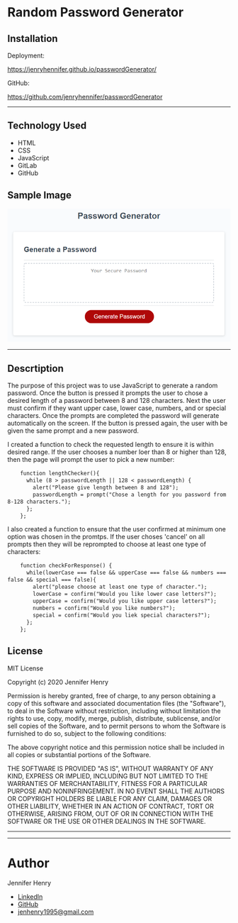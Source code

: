 # Random Password Generator

## Installation

Deployment:

 https://jenryhennifer.github.io/passwordGenerator/

GitHub:

 https://github.com/jenryhennifer/passwordGenerator

<hr>

## Technology Used

* HTML
* CSS
* JavaScript
* GitLab
* GitHub

## Sample Image

![Sample](Assets/03-javascript-homework-demo.png)

<hr>

## Descrtiption

The purpose of this project was to use JavaScript to generate a random password. Once the button is pressed it prompts the user to chose a desired length of a password between 8 and 128 characters. Next the user must confirm if they want upper case, lower case, numbers, and or special characters. Once the prompts are completed the password will generate automatically on the screen. If the button is pressed again, the user with be given the same prompt and a new password.

I created a function to check the requested length to ensure it is within desired range. If the user chooses a number loer than 8 or higher than 128, then the page will prompt the user to pick a new number:
```    
    function lengthChecker(){
      while (8 > passwordLength || 128 < passwordLength) {
        alert("Please give length between 8 and 128");
        passwordLength = prompt("Chose a length for you password from 8-128 characters.");
      };
    };
```
I also created a function to ensure that the user confirmed at minimum one option was chosen in the promtps. If the user choses 'cancel' on all prompts then they will be reprompted to choose at least one type of characters:
```
    function checkForResponse() {
      while(lowerCase === false && upperCase === false && numbers === false && special === false){
        alert("please choose at least one type of character.");
        lowerCase = confirm("Would you like lower case letters?");
        upperCase = confirm("Would you like upper case letters?");
        numbers = confirm("Would you like numbers?");
        special = confirm("Would you liek special characters?");
      };
    };
```


## License

MIT License

Copyright (c) 2020 Jennifer Henry

Permission is hereby granted, free of charge, to any person obtaining a copy of this software and associated documentation files (the "Software"), to deal in the Software without restriction, including without limitation the rights to use, copy, modify, merge, publish, distribute, sublicense, and/or sell copies of the Software, and to permit persons to whom the Software is furnished to do so, subject to the following conditions:

The above copyright notice and this permission notice shall be included in all copies or substantial portions of the Software.

THE SOFTWARE IS PROVIDED "AS IS", WITHOUT WARRANTY OF ANY KIND, EXPRESS OR IMPLIED, INCLUDING BUT NOT LIMITED TO THE WARRANTIES OF MERCHANTABILITY, FITNESS FOR A PARTICULAR PURPOSE AND NONINFRINGEMENT. IN NO EVENT SHALL THE AUTHORS OR COPYRIGHT HOLDERS BE LIABLE FOR ANY CLAIM, DAMAGES OR OTHER LIABILITY, WHETHER IN AN ACTION OF CONTRACT, TORT OR OTHERWISE, ARISING FROM, OUT OF OR IN CONNECTION WITH THE SOFTWARE OR THE USE OR OTHER DEALINGS IN THE SOFTWARE.

<hr />
<hr />

# Author

Jennifer Henry

* [LinkedIn](https://www.linkedin.com/in/jennifer-henry-4a540a149/)
* [GitHub](https://github.com/jenryhennifer)
* jenhenry1995@gmail.com
